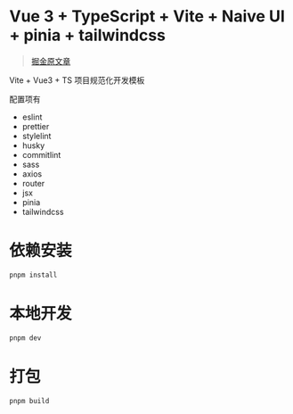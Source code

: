# Vue 3 + TypeScript + Vite + Naive UI + pinia + tailwindcss

> [掘金原文章](https://juejin.cn/post/7304241660601614386)

Vite + Vue3 + TS 项目规范化开发模板

配置项有

- eslint
- prettier
- stylelint
- husky
- commitlint
- sass
- axios
- router
- jsx
- pinia
- tailwindcss

# 依赖安装

```bash
pnpm install
```

# 本地开发

```bash
pnpm dev
```

# 打包

```bash
pnpm build
```
